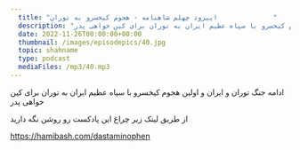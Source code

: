```yaml
---
  title: "اپیزود چهلم شاهنامه - هجوم کیخسرو به توران              "
  description: "ادامه جنگ توران و ایران و اولین هجوم کیخسرو با سپاه عظیم ایران به توران برای کین خواهی پدر"
  date: 2022-11-26T00:00:00+00:00
  thumbnail: /images/episodepics/40.jpg
  topic: shahname
  type: podcast
  mediaFiles: /mp3/40.mp3
---
```


ادامه جنگ توران و ایران و اولین هجوم کیخسرو با سپاه عظیم ایران به توران برای کین خواهی پدر


از طریق لینک زیر چراغ این پادکست رو روشن نگه دارید

https://hamibash.com/dastaminophen
